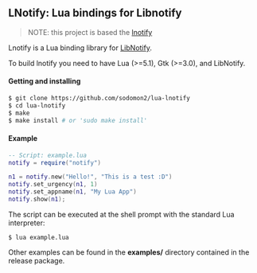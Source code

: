 ## LNotify: Lua bindings for Libnotify

> NOTE: this project is based the [lnotify](https://github.com/gabrield/lnotify)

Lnotify is a Lua binding library for [LibNotify](https://gitlab.gnome.org/GNOME/libnotify).

To build lnotify you need to have Lua (>=5.1), Gtk (>=3.0), and LibNotify.

#### Getting and installing


```sh
$ git clone https://github.com/sodomon2/lua-lnotify
$ cd lua-lnotify
$ make
$ make install # or 'sudo make install'
```

#### Example

```lua
-- Script: example.lua
notify = require("notify")

n1 = notify.new("Hello!", "This is a test :D")
notify.set_urgency(n1, 1)
notify.set_appname(n1, "My Lua App")
notify.show(n1);
```

The script can be executed at the shell prompt with the standard Lua interpreter:

```shell
$ lua example.lua
```

Other examples can be found in the **examples/** directory contained in the release package.
